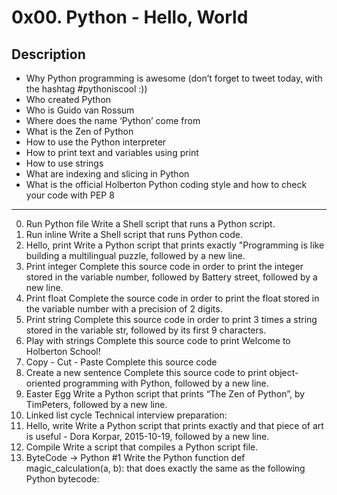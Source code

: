  # 0x00. Python - Hello, World

 ## Description
 
 *  Why Python programming is awesome (don’t forget to tweet today, with the hashtag #pythoniscool :))
 * Who created Python
 * Who is Guido van Rossum
 * Where does the name ‘Python’ come from
 * What is the Zen of Python
 * How to use the Python interpreter
 * How to print text and variables using print
 * How to use strings
 * What are indexing and slicing in Python
 * What is the official Holberton Python coding style and how to check your code with PEP 8
 - - - -
0. Run Python file
Write a Shell script that runs a Python script.
1. Run inline
Write a Shell script that runs Python code.
2. Hello, print
Write a Python script that prints exactly "Programming is like building a multilingual puzzle, followed by a new line.
3. Print integer
Complete this source code in order to print the integer stored in the variable number, followed by Battery street, followed by a new line.
4. Print float
Complete the source code in order to print the float stored in the variable number with a precision of 2 digits.
5. Print string
Complete this source code in order to print 3 times a string stored in the variable str, followed by its first 9 characters.
6. Play with strings
Complete this source code to print Welcome to Holberton School!
7. Copy - Cut - Paste
Complete this source code
8. Create a new sentence
Complete this source code to print object-oriented programming with Python, followed by a new line.
9. Easter Egg
Write a Python script that prints “The Zen of Python”, by TimPeters, followed by a new line.
10. Linked list cycle
Technical interview preparation:
11. Hello, write
Write a Python script that prints exactly and that piece of art is useful - Dora Korpar, 2015-10-19, followed by a new line.
12. Compile
Write a script that compiles a Python script file.
13. ByteCode -> Python #1
Write the Python function def magic_calculation(a, b): that does exactly the same as the following Python bytecode:
 